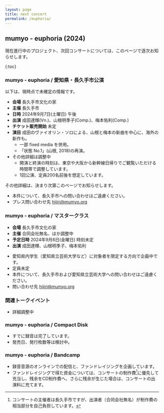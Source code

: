 ```yaml
---
layout: page
title: next concert
permalink: /euphoria/
---
```


##  mumyo - euphoria (2024)

現在進行中のプロジェクト、次回コンサートについては、このページで逐次お知らせします。

{:toc}

###  mumyo - euphoria / 愛知県・長久手市公演

以下は、現時点で未確定の情報です。

- <B>会場</B>  長久手市文化の家
- <B>主催</B>  長久手市
- <B>日時</B>  2024年9月7日(土曜日) 午後
- <B>出演</B>  成田達輝(Vn.)、山根明季子(Comp.)、梅本佑利(Comp.)
- <B>チケット販売開始</B>  未定
- <B>演目</B>  成田のヴァイオリン・ソロによる、山根と梅本の新曲を中心に、海外の新作も。
    -   一部 fixed media を併用。
    -  「状態 No.1」(山根, 2018)の再演。
- その他詳細は調整中
  - 開演と終演の時刻は、東京や大阪から新幹線日帰りでご観覧いただける時間帯で調整しています。
  - 1回公演、定員200名前後を想定しています。

その他詳細は、決まり次第このページでお知らせします。
* 本件について、長久手市への問い合わせはご遠慮ください。
* プレス問い合わせ先 hijiri@mumyo.org 

###  mumyo - euphoria / マスタークラス
- <B>会場</B> 長久手市文化の家
- <B>主催</B> 合同会社無名、ほか調整中
- <B>予定日時</B> 2024年9月6日(金曜日) 時刻未定
- <B>出演</B> 成田達輝、山根明季子、梅本佑利

* 愛知県内学生（愛知県立芸術大学など）に対象者を限定する方向で企画中です。
* 定員未定
* 本件について、長久手市および愛知県立芸術大学への問い合わせはご遠慮ください。
* 問い合わせ先 hijiri@mumyo.org 

###  関連トークイベント
- 詳細調整中

###  mumyo - euphoria / Compact Disk

* すでに録音は完了しています。
* 発売日、発行枚数等は検討中。

###  mumyo - euphoria / Bandcamp

* 録音音源のオンラインでの配信と、ファンドレイジングを企画しています。
* ファンドレイジングで得た資金については、コンサートの制作費[^seisakuhi]に優先して充当し、残余をCD制作費へ、さらに残余が生じた場合は、コンサートの出演料に充てます。

[^seisakuhi]: コンサートの主催者は長久手市ですが、出演者（合同会社無名）が制作費の相当部分を自己負担しています。
